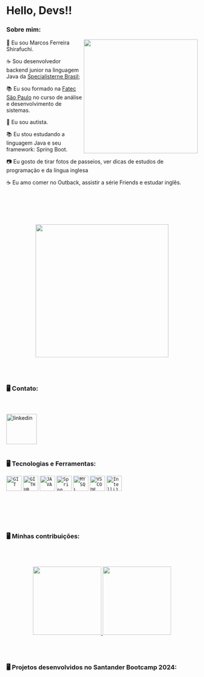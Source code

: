 
# Hello, Devs!!
 ### Sobre mim:
 <img width="300px" align="right" src="https://i.ibb.co/7J392MG/Meu-avatar.jpg">

<div display="inline-block">
  
 <p align="left">🤿 Eu sou Marcos Ferreira Shirafuchi. </p>
 <p align="left">☕ Sou desenvolvedor backend junior na linguagem Java da <a href="https://www.specialisternebrasil.com.br/">Specialisterne Brasil</a>;</p>
 <p align="left">📚 Eu sou formado na <a href="http://www.fatecsp.br/">Fatec São Paulo</a> 
no curso de análise e desenvolvimento de sistemas.</p>
<p align="left">🤿 Eu sou autista. </p>
 <p align="left">📚  Eu stou estudando a linguagem Java e seu framework: Spring Boot.</p>
 <p align="left">📷 Eu gosto de tirar fotos de passeios, ver dicas de estudos de programação e da língua inglesa</a> </p>
 <p align="left">☕ Eu amo comer no Outback, assistir a série Friends e estudar inglês.</p>
</div>
</br>
</br>
</br>
</br>
<p align="center">
  <img src="https://super.abril.com.br/wp-content/uploads/2016/09/super_imggato_digitando_0.gif" width="350">
</p>
</br>
</br>
 

### 🖥️ Contato: 
</br>
</br>
 <a href="https://www.linkedin.com/in/marcosshirafuchi/">
  <img width="80px" src="https://cdn.jsdelivr.net/gh/devicons/devicon/icons/linkedin/linkedin-original.svg" alt="linkedin" style="vertical-align:top;"/>
  
  </a>
  </br>
</br>
    

 ### 🖥️ Tecnologias e Ferramentas: 

<code><img width="40px" src="https://cdn.jsdelivr.net/gh/devicons/devicon/icons/git/git-original.svg" title = "GIT"/></code>
<code><img width="40px" src="https://cdn.jsdelivr.net/gh/devicons/devicon/icons/github/github-original.svg" title = "GITHUB"/></code>
<code><img width="40px" src="https://cdn.jsdelivr.net/gh/devicons/devicon/icons/java/java-original.svg" title = "JAVA"/></code>
<code><img width="40px" src="https://cdn.jsdelivr.net/gh/devicons/devicon/icons/spring/spring-original-wordmark.svg" title = "Spring Boot"/></code>
<code><img width="40px" src="https://cdn.jsdelivr.net/gh/devicons/devicon/icons/mysql/mysql-original.svg" title = "MYSQL"/></code>
<code><img width="40px" src="https://cdn.jsdelivr.net/gh/devicons/devicon/icons/vscode/vscode-original.svg" title = "VSCODE"/></code>
<code><img width="40px" src="https://cdn.jsdelivr.net/gh/devicons/devicon/icons/intellij/intellij-original.svg" title = "IntelliJ"/></code>

</br>

</br>
</br>
</br>


 ### 🖥️ Minhas contribuições: 
</br>
</br>
<p align="center">
<a href="https://github.com/marcosfshirafuchi/dio-lab-open-source">
  <img height="180em" src="https://github-readme-stats-eight-theta.vercel.app/api?username=marcosfshirafuchi&show_icons=true&theme=algolia&include_all_commits=true&count_private=true"/>
  <img height="180em" src="https://github-readme-stats-eight-theta.vercel.app/api/top-langs/?username=marcosfshirafuchi&layout=compact&langs_count=8&theme=algolia"/>
</a>
</p>
</br>
</br>

 ### 🖥️ Projetos desenvolvidos no Santander Bootcamp 2024: 



</br>

<!--
**marcosfshirafuchi/marcosfshirafuchi** is a ✨ _special_ ✨ repository because its `README.md` (this file) appears on your GitHub profile.

Here are some ideas to get you started:

- 🔭 I’m currently working on ...
- 🌱 I’m currently learning ...
- 👯 I’m looking to collaborate on ...
- 🤔 I’m looking for help with ...
- 💬 Ask me about ...
- 📫 How to reach me: ...
- 😄 Pronouns: ...
- ⚡ Fun fact: ...
-->

